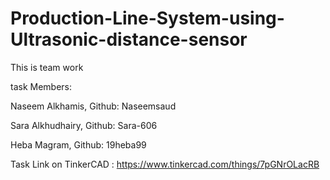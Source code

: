 # Production-Line-System-using-Ultrasonic-distance-sensor

This is team work

task Members:

Naseem Alkhamis, Github: Naseemsaud

Sara Alkhudhairy, Github: Sara-606

Heba Magram, Github: 19heba99

Task Link on TinkerCAD : https://www.tinkercad.com/things/7pGNrOLacRB

